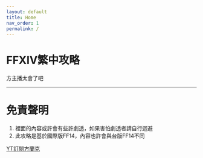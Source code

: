 ```yaml
---
layout: default
title: Home
nav_order: 1
permalink: /
---
```


# FFXIV繁中攻略

方主播太會了吧

---

# 免責聲明

1. 裡面的內容或許會有些許劇透，如果害怕劇透者請自行迴避
2. 此攻略是基於國際版FF14，內容也許會與台版FF14不同

[YT訂閱方蘭克](https://www.youtube.com/@%E6%96%B9%E8%98%AD%E5%85%8B)
